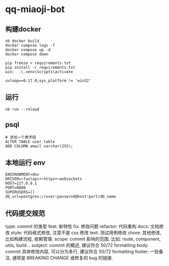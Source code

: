 # qq-miaoji-bot

## 构建docker

```shell
nb docker build
docker compose logs -f
docker compose up -d
docker compose down

pip freeze > requirements.txt
pip install -r requirements.txt
win:  .\.venv\Scripts\activate  

uvloop==0.17.0;sys_platform != 'win32'
```

## 运行

```shell
nb run --reload
```

## psql

```shell
# 添加一个表字段
ALTER TABLE user_table
ADD COLUMN email varchar(255);
```

## 本地运行 env

```shell
ENVIRONMENT=dev
DRIVER=~fastapi+~httpx+~websockets
HOST=127.0.0.1
PORT=8080
SUPERUSERS=[]
db_url=postgres://user:passwrod@host:port/db_name

```

## 代码提交规范

type: commit 的类型
feat: 新特性
fix: 修改问题
refactor: 代码重构
docs: 文档修改
style: 代码格式修改, 注意不是 css 修改
test: 测试用例修改
chore: 其他修改, 比如构建流程, 依赖管理.
scope: commit 影响的范围, 比如: route, component, utils, build...
subject: commit 的概述, 建议符合 50/72 formatting
body: commit 具体修改内容, 可以分为多行, 建议符合 50/72 formatting
footer: 一些备注, 通常是 BREAKING CHANGE 或修复的 bug 的链接.
